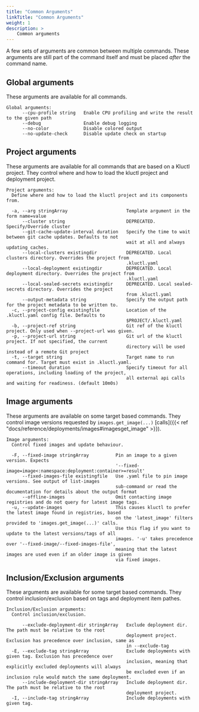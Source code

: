 ```yaml
---
title: "Common Arguments"
linkTitle: "Common Arguments"
weight: 1
description: >
    Common arguments
---
```


A few sets of arguments are common between multiple commands. These arguments are still part of the command itself and
must be placed *after* the command name.

## Global arguments

These arguments are available for all commands.

<!-- BEGIN SECTION "deploy" "Global arguments" true -->
```
Global arguments:
      --cpu-profile string   Enable CPU profiling and write the result to the given path
      --debug                Enable debug logging
      --no-color             Disable colored output
      --no-update-check      Disable update check on startup

```
<!-- END SECTION -->

## Project arguments

These arguments are available for all commands that are based on a Kluctl project.
They control where and how to load the kluctl project and deployment project.

<!-- BEGIN SECTION "deploy" "Project arguments" true -->
```
Project arguments:
  Define where and how to load the kluctl project and its components from.

  -a, --arg stringArray                      Template argument in the form name=value
      --cluster string                       DEPRECATED. Specify/Override cluster
      --git-cache-update-interval duration   Specify the time to wait between git cache updates. Defaults to not
                                             wait at all and always updating caches.
      --local-clusters existingdir           DEPRECATED. Local clusters directory. Overrides the project from
                                             .kluctl.yaml
      --local-deployment existingdir         DEPRECATED. Local deployment directory. Overrides the project from
                                             .kluctl.yaml
      --local-sealed-secrets existingdir     DEPRECATED. Local sealed-secrets directory. Overrides the project
                                             from .kluctl.yaml
      --output-metadata string               Specify the output path for the project metadata to be written to.
  -c, --project-config existingfile          Location of the .kluctl.yaml config file. Defaults to
                                             $PROJECT/.kluctl.yaml
  -b, --project-ref string                   Git ref of the kluctl project. Only used when --project-url was given.
  -p, --project-url string                   Git url of the kluctl project. If not specified, the current
                                             directory will be used instead of a remote Git project
  -t, --target string                        Target name to run command for. Target must exist in .kluctl.yaml.
      --timeout duration                     Specify timeout for all operations, including loading of the project,
                                             all external api calls and waiting for readiness. (default 10m0s)

```
<!-- END SECTION -->

## Image arguments

These arguments are available on some target based commands.
They control image versions requested by `images.get_image(...)` [calls]({{< ref "docs/reference/deployments/images#imagesget_image" >}}).

<!-- BEGIN SECTION "deploy" "Image arguments" true -->
```
Image arguments:
  Control fixed images and update behaviour.

  -F, --fixed-image stringArray          Pin an image to a given version. Expects
                                         '--fixed-image=image<:namespace:deployment:container>=result'
      --fixed-images-file existingfile   Use .yaml file to pin image versions. See output of list-images
                                         sub-command or read the documentation for details about the output format
      --offline-images                   Omit contacting image registries and do not query for latest image tags.
  -u, --update-images                    This causes kluctl to prefer the latest image found in registries, based
                                         on the 'latest_image' filters provided to 'images.get_image(...)' calls.
                                         Use this flag if you want to update to the latest versions/tags of all
                                         images. '-u' takes precedence over '--fixed-image/--fixed-images-file',
                                         meaning that the latest images are used even if an older image is given
                                         via fixed images.

```
<!-- END SECTION -->

## Inclusion/Exclusion arguments

These arguments are available for some target based commands.
They control inclusion/exclusion based on tags and deployment item pathes.

<!-- BEGIN SECTION "deploy" "Inclusion/Exclusion arguments" true -->
```
Inclusion/Exclusion arguments:
  Control inclusion/exclusion.

      --exclude-deployment-dir stringArray   Exclude deployment dir. The path must be relative to the root
                                             deployment project. Exclusion has precedence over inclusion, same as
                                             in --exclude-tag
  -E, --exclude-tag stringArray              Exclude deployments with given tag. Exclusion has precedence over
                                             inclusion, meaning that explicitly excluded deployments will always
                                             be excluded even if an inclusion rule would match the same deployment.
      --include-deployment-dir stringArray   Include deployment dir. The path must be relative to the root
                                             deployment project.
  -I, --include-tag stringArray              Include deployments with given tag.

```
<!-- END SECTION -->

